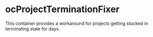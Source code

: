 # ocProjectTerminationFixer
This container provides a workaround for projects getting stucked in terminating state for days. 
